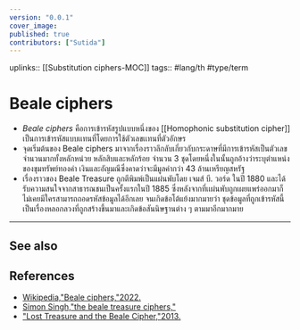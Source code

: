 ```yaml
---
version: "0.0.1"
cover_image:
published: true
contributors: ["Sutida"]
---
```

uplinks:: [[Substitution ciphers-MOC]]
tags:: #lang/th #type/term 

# Beale ciphers
- *Beale ciphers* คือการเข้ารหัสรูปแบบหนึ่งของ [[Homophonic substitution cipher]] เป็นการเข้ารหัสแบบเเทนที่โดยการใช้ตัวเลขเเทนที่ตัวอักษร
- จุดเริ่มต้นของ Beale ciphers มาจากเรื่องราวลึกลับเกี่ยวกับกระดาษที่มีการเข้ารหัสเป็นตัวเลขจำนวนมากทั้งหลักหน่วย หลักสิบและหลักร้อย จำนวน 3 ชุดโดยหนึ่งในนั้นถูกอ้างว่าระบุตำแหน่งของขุมทรัพย์ทองคำ เงินและอัญมณีซึ่งคาดว่าจะมีมูลค่ากว่า 43 ล้านเหรียญสหรัฐ 
- เรื่องราวของ Beale Treasure  ถูกตีพิมพ์เป็นแผ่นพับโดย เจมส์ บี. วอร์ด ในปี 1880 และได้รับความสนใจจากสาธารณชนเป็นครั้งแรกในปี 1885 ซึ่งหลังจากที่เเผ่นพับถูกเผยแพร่ออกมาก็ไม่เคยมีใครสามารถถอดรหัสข้อมูลได้อีกเลย จนเกิดข้อโต้แย้งมากมายว่า ชุดข้อมูลที่ถูกเข้ารหัสนี้เป็นเรื่องหลอกลวงที่ถูกสร้างขึ้นมาและเกิดข้อสันนิษฐานต่าง ๆ ตามมาอีกมากมาย

---
## See also

## References
- [Wikipedia,"Beale ciphers,"2022.](https://en.wikipedia.org/wiki/Beale_ciphers)
- [Simon Singh,"the beale treasure ciphers,"](https://simonsingh.net/media/articles/maths-and-science/the-beale-treasure-ciphers/)
- ["Lost Treasure and the Beale Cipher,"2013.](https://mysteriouswritings.com/lost-treasure-and-the-beale-cipher/)
